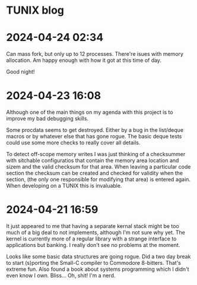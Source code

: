 TUNIX blog
==========

# 2024-04-24 02:34

Can mass fork, but only up to 12
processes.  There're isues with memory
allocation.  Am happy enough with how
it got at this time of day.

Good night!

# 2024-04-23 16:08

Although one of the main things on my
agenda with this project is to improve
my bad debugging skills.

Some procdata seems to get destroyed.
Either by a bug in the list/deque macros
or by whatever else that has gone rogue.
The basic deque tests could use some
more checks to really cover all details.

To detect off-scope memory writes I was
just thinking of a checksummer with
sitchable configuratios that contain
the memory area location and sizem and
the valid checksum for that area.  When
leaving a particular code section the
checksum can be created and checked for
validity when the section, (the only one
responsible for modifying that area) is
entered again.  When developing on a
TUNIX this is invaluable.

# 2024-04-21 16:59

It just appeared to me that having a
separate kernal stack might be too much
of a big deal to not implements,
although I'm not sure why yet.  The
kernel is currently more of a regular
library with a strange interface to
applications but banking.  I really
don't see no problems at the moment.

Looks like some basic data structures
are going rogue.  Did a two day break
to start (s)porting the Small-C compiler
to Commodore 8-bitters.  That's extreme
fun.  Also found a book about systems
programming which I didn't even know I
own.  Bliss...  Oh, shit!  I'm a nerd.
